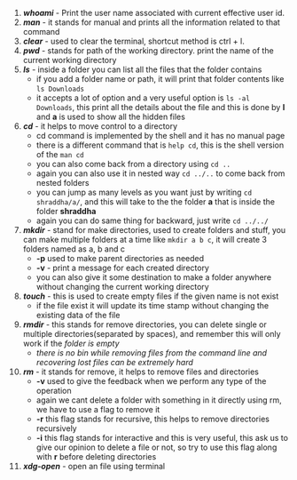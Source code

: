 1. ***whoami*** - Print the user name associated with current effective user id.
2. ***man*** - it stands for manual and prints all the information related to that command
3. ***clear*** - used to clear the terminal, shortcut method is ctrl + l.
4. ***pwd*** - stands for path of the working directory. print the name of the current working directory
5. ***ls*** - inside a folder you can list all the files that the folder contains	
	- if you add a folder name or path, it will print that folder contents like `ls Downloads`
	- it accepts a lot of option and a very useful option is `ls -al Downloads`, this print all the details about the file and this is done by **l** and **a** is used to show all the hidden files
7. ***cd*** - it helps to move control to a directory
	- cd command is implemented by the shell and it has no manual page
	- there is a different command that is `help cd`, this is the shell version of the `man cd`
	- you can also come back from a directory using `cd ..`
	- again you can also use it in nested way `cd ../..` to come back from nested folders
	- you can jump as many levels as you want just by writing `cd shraddha/a/`, and this will take to the the folder **a** that is inside the folder **shraddha**
	- again you can do same thing for backward,  just write `cd ../../`
8. ***mkdir*** - stand for make directories, used to create folders and stuff, you can make multiple folders at a time like `mkdir a b c`, it will create 3 folders named as a, b and c
	- **-p** used to make parent directories as needed
	- **-v** - print a message for each created directory
	- you can also give it some destination to make a folder anywhere without changing the current working directory
9. ***touch*** - this is used to create empty files if the given name is not exist 
	- if the file exist it will update its time stamp without changing the existing data of the file
10. ***rmdir*** - this stands for remove directories, you can delete single or multiple directories(separated by spaces), and remember this will only work if the *folder is empty*
	- *there is no bin while removing files from the command line and recovering lost files can be extremely hard*
11. ***rm*** - it stands for remove, it helps to remove files and directories 
	- **-v** used to give the feedback when we perform any type of the operation
	- again we cant delete a folder with something in it directly using rm, we have to use a flag to remove it
	- **-r** this flag stands for recursive, this helps to remove directories recursively 
	- **-i** this flag stands for interactive and this is very useful, this ask us to give our opinion to delete a file or not, so try to use this flag along with **r** before deleting directories
12. ***xdg-open*** - open an file using terminal